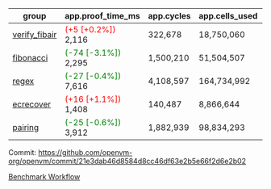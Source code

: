 | group | app.proof_time_ms | app.cycles | app.cells_used | leaf.proof_time_ms | leaf.cycles | leaf.cells_used |
| -- | -- | -- | -- | -- | -- | -- |
| [verify_fibair](https://github.com/openvm-org/openvm/blob/benchmark-results/benchmarks-pr/1929/verify_fibair-21e3dab46d8584d8cc46df63e2b5e66f2d6e2b02.md) |<span style='color: red'>(+5 [+0.2%])</span> 2,116 |  322,678 |  18,750,060 |- | - | - |
| [fibonacci](https://github.com/openvm-org/openvm/blob/benchmark-results/benchmarks-pr/1929/fibonacci-21e3dab46d8584d8cc46df63e2b5e66f2d6e2b02.md) |<span style='color: green'>(-74 [-3.1%])</span> 2,295 |  1,500,210 |  51,504,507 |- | - | - |
| [regex](https://github.com/openvm-org/openvm/blob/benchmark-results/benchmarks-pr/1929/regex-21e3dab46d8584d8cc46df63e2b5e66f2d6e2b02.md) |<span style='color: green'>(-27 [-0.4%])</span> 7,616 |  4,108,597 |  164,734,992 |- | - | - |
| [ecrecover](https://github.com/openvm-org/openvm/blob/benchmark-results/benchmarks-pr/1929/ecrecover-21e3dab46d8584d8cc46df63e2b5e66f2d6e2b02.md) |<span style='color: red'>(+16 [+1.1%])</span> 1,408 |  140,487 |  8,866,644 |- | - | - |
| [pairing](https://github.com/openvm-org/openvm/blob/benchmark-results/benchmarks-pr/1929/pairing-21e3dab46d8584d8cc46df63e2b5e66f2d6e2b02.md) |<span style='color: green'>(-25 [-0.6%])</span> 3,912 |  1,882,939 |  98,834,293 |- | - | - |


Commit: https://github.com/openvm-org/openvm/commit/21e3dab46d8584d8cc46df63e2b5e66f2d6e2b02

[Benchmark Workflow](https://github.com/openvm-org/openvm/actions/runs/17026295296)
